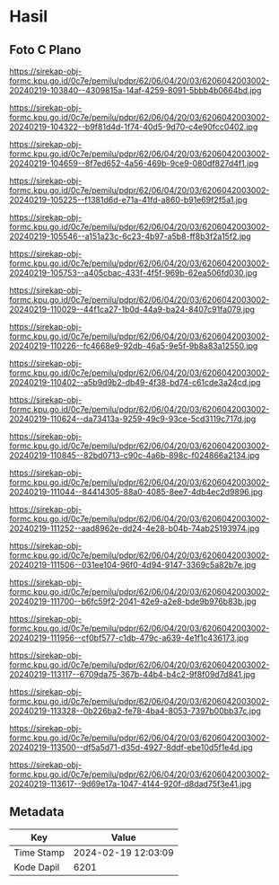 # Hasil

## Foto C Plano

https://sirekap-obj-formc.kpu.go.id/0c7e/pemilu/pdpr/62/06/04/20/03/6206042003002-20240219-103840--4309815a-14af-4259-8091-5bbb4b0664bd.jpg

https://sirekap-obj-formc.kpu.go.id/0c7e/pemilu/pdpr/62/06/04/20/03/6206042003002-20240219-104322--b9f81d4d-1f74-40d5-9d70-c4e90fcc0402.jpg

https://sirekap-obj-formc.kpu.go.id/0c7e/pemilu/pdpr/62/06/04/20/03/6206042003002-20240219-104659--8f7ed652-4a56-469b-9ce9-080df827d4f1.jpg

https://sirekap-obj-formc.kpu.go.id/0c7e/pemilu/pdpr/62/06/04/20/03/6206042003002-20240219-105225--f1381d6d-e71a-41fd-a860-b91e69f2f5a1.jpg

https://sirekap-obj-formc.kpu.go.id/0c7e/pemilu/pdpr/62/06/04/20/03/6206042003002-20240219-105546--a151a23c-6c23-4b97-a5b8-ff8b3f2a15f2.jpg

https://sirekap-obj-formc.kpu.go.id/0c7e/pemilu/pdpr/62/06/04/20/03/6206042003002-20240219-105753--a405cbac-433f-4f5f-969b-62ea506fd030.jpg

https://sirekap-obj-formc.kpu.go.id/0c7e/pemilu/pdpr/62/06/04/20/03/6206042003002-20240219-110029--44f1ca27-1b0d-44a9-ba24-8407c91fa079.jpg

https://sirekap-obj-formc.kpu.go.id/0c7e/pemilu/pdpr/62/06/04/20/03/6206042003002-20240219-110226--fc4668e9-92db-46a5-9e5f-9b8a83a12550.jpg

https://sirekap-obj-formc.kpu.go.id/0c7e/pemilu/pdpr/62/06/04/20/03/6206042003002-20240219-110402--a5b9d9b2-db49-4f38-bd74-c61cde3a24cd.jpg

https://sirekap-obj-formc.kpu.go.id/0c7e/pemilu/pdpr/62/06/04/20/03/6206042003002-20240219-110624--da73413a-9259-49c9-93ce-5cd3119c717d.jpg

https://sirekap-obj-formc.kpu.go.id/0c7e/pemilu/pdpr/62/06/04/20/03/6206042003002-20240219-110845--82bd0713-c90c-4a6b-898c-f024866a2134.jpg

https://sirekap-obj-formc.kpu.go.id/0c7e/pemilu/pdpr/62/06/04/20/03/6206042003002-20240219-111044--84414305-88a0-4085-8ee7-4db4ec2d9896.jpg

https://sirekap-obj-formc.kpu.go.id/0c7e/pemilu/pdpr/62/06/04/20/03/6206042003002-20240219-111252--aad8962e-dd24-4e28-b04b-74ab25193974.jpg

https://sirekap-obj-formc.kpu.go.id/0c7e/pemilu/pdpr/62/06/04/20/03/6206042003002-20240219-111506--031ee104-96f0-4d94-9147-3369c5a82b7e.jpg

https://sirekap-obj-formc.kpu.go.id/0c7e/pemilu/pdpr/62/06/04/20/03/6206042003002-20240219-111700--b6fc59f2-2041-42e9-a2e8-bde9b976b83b.jpg

https://sirekap-obj-formc.kpu.go.id/0c7e/pemilu/pdpr/62/06/04/20/03/6206042003002-20240219-111956--cf0bf577-c1db-479c-a639-4e1f1c436173.jpg

https://sirekap-obj-formc.kpu.go.id/0c7e/pemilu/pdpr/62/06/04/20/03/6206042003002-20240219-113117--6709da75-367b-44b4-b4c2-9f8f09d7d841.jpg

https://sirekap-obj-formc.kpu.go.id/0c7e/pemilu/pdpr/62/06/04/20/03/6206042003002-20240219-113328--0b226ba2-fe78-4ba4-8053-7397b00bb37c.jpg

https://sirekap-obj-formc.kpu.go.id/0c7e/pemilu/pdpr/62/06/04/20/03/6206042003002-20240219-113500--df5a5d71-d35d-4927-8ddf-ebe10d5f1e4d.jpg

https://sirekap-obj-formc.kpu.go.id/0c7e/pemilu/pdpr/62/06/04/20/03/6206042003002-20240219-113617--9d69e17a-1047-4144-920f-d8dad75f3e41.jpg


## Metadata

| Key        | Value               |
| ---------- | ------------------- |
| Time Stamp | 2024-02-19 12:03:09 |
| Kode Dapil | 6201                |



